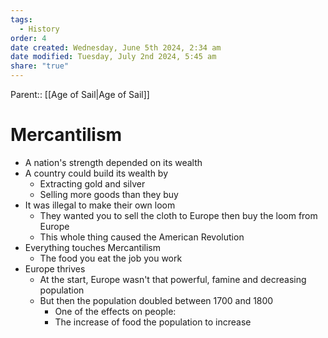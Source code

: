 ```yaml
---
tags:
  - History
order: 4
date created: Wednesday, June 5th 2024, 2:34 am
date modified: Tuesday, July 2nd 2024, 5:45 am
share: "true"
---
```

Parent:: [[Age of Sail|Age of Sail]]

# Mercantilism

- A nation's strength depended on its wealth
- A country could build its wealth by
  - Extracting gold and silver
  - Selling more goods than they buy
- It was illegal to make their own loom
  - They wanted you to sell the cloth to Europe then buy the loom from Europe
  - This whole thing caused the American Revolution
- Everything touches Mercantilism
  - The food you eat the job you work
- Europe thrives
  - At the start, Europe wasn't that powerful, famine and decreasing population
  - But then the population doubled between 1700 and 1800
    - One of the effects on people:
    - The increase of food the population to increase